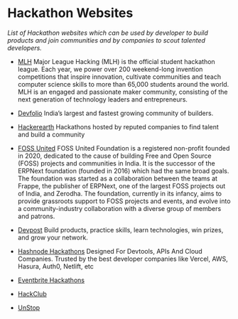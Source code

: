 # Hackathon Websites

*List of Hackathon websites which can be used by developer to build products and join communities and by companies to scout talented developers.*

* [MLH](https://mlh.io/)
Major League Hacking (MLH) is the official student hackathon league. Each year, we power over 200 weekend-long invention competitions that inspire innovation, cultivate communities and teach computer science skills to more than 65,000 students around the world. MLH is an engaged and passionate maker community, consisting of the next generation of technology leaders and entrepreneurs.

* [Devfolio](https://devfolio.co/)
India’s largest and fastest growing community of builders.

* [Hackerearth](https://www.hackerearth.com/challenges/hackathon/)
Hackathons hosted by reputed companies to find talent and build a community

* [FOSS United](https://fossunited.org/)
FOSS United Foundation is a registered non-profit founded in 2020, dedicated to the cause of building Free and Open Source (FOSS) projects and communities in India. It is the successor of the ERPNext foundation (founded in 2016) which had the same broad goals. The foundation was started as a collaboration between the teams at Frappe, the publisher of ERPNext, one of the largest FOSS projects out of India, and Zerodha.
The foundation, currently in its infancy, aims to provide grassroots support to FOSS projects and events, and evolve into a community-industry collaboration with a diverse group of members and patrons.

* [Devpost](https://devpost.com/)
Build products, practice skills, learn technologies, win prizes, and grow your network.

* [Hashnode Hackathons](https://hackathons.hashnode.com/)
Designed For Devtools, APIs And Cloud Companies. Trusted by the best developer companies like Vercel, AWS, Hasura, Auth0, Netlift, etc

* [Eventbrite Hackathons](https://www.eventbrite.com/d/online/hackathon/)

* [HackClub](https://hackathons.hackclub.com/)

* [UnStop](https://unstop.com/hackathons)
